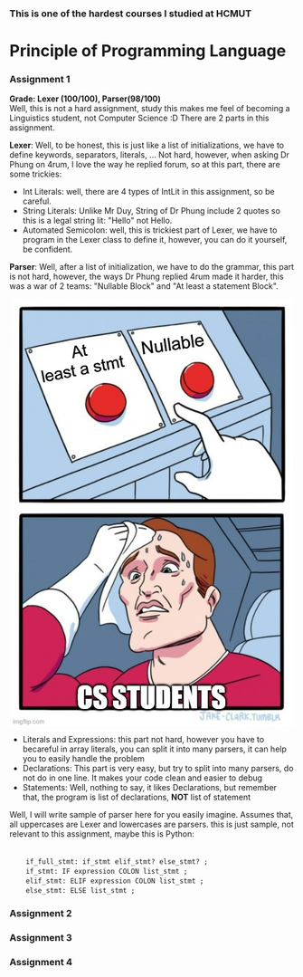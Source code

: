 <h3>This is one of the hardest courses I studied at HCMUT</h3>
<h1>Principle of Programming Language</h1>

<h3>Assignment 1</h3>
<b>Grade: Lexer (100/100), Parser(98/100)</b><br>
Well, this is not a hard assignment, study this makes me feel of becoming a Linguistics student, not Computer Science :D
There are 2 parts in this assignment.

<b>Lexer</b>: Well, to be honest, this is just like a list of initializations, we have to define keywords, separators, literals, ... Not hard, however, when asking Dr Phung on 4rum, I love the way he replied forum, so at this part, there are some trickies:
<ul>
    <li>Int Literals: well, there are 4 types of IntLit in this assignment, so be careful.</li>
    <li>String Literals: Unlike Mr Duy, String of Dr Phung include 2 quotes so this is a legal string lit: "Hello" not Hello.</li>
    <li>Automated Semicolon: well, this is trickiest part of Lexer, we have to program in the Lexer class to define it, however, you can do it yourself, be confident.</li>
</ul>
<b>Parser</b>: Well, after a list of initialization, we have to do the grammar, this part is not hard, however, the ways Dr Phung replied 4rum made it harder, this was a war of 2 teams: "Nullable Block" and "At least a statement Block".<br>
<p align="center"><img src="meme1.png" style="display: block; margin: auto;"></p>
<ul>
    <li>Literals and Expressions: this part not hard, however you have to becareful in array literals, you can split it into many parsers, it can help you to easily handle the problem</li>
    <li>Declarations: This part is very easy, but try to split into many parsers, do not do in one line. It makes your code clean and easier to debug</li>
    <li>Statements: Well, nothing to say, it likes Declarations, but remember that, the program is list of declarations, <b>NOT</b> list of statement</li>
</ul>
Well, I will write sample of parser here for you easily imagine. Assumes that, all uppercases are Lexer and lowercases are parsers. this is just sample, not relevant to this assignment, maybe this is Python:<br>
<p margin-left="50%">
<code>
    if_full_stmt: if_stmt elif_stmt? else_stmt? ;
    if_stmt: IF expression COLON list_stmt ;
    elif_stmt: ELIF expression COLON list_stmt ;
    else_stmt: ELSE list_stmt ;
</code>
</p>

<h3>Assignment 2</h3>
<h3>Assignment 3</h3>
<h3>Assignment 4</h3>
